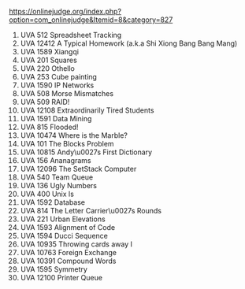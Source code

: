https://onlinejudge.org/index.php?option=com_onlinejudge&Itemid=8&category=827
1. UVA 512 Spreadsheet Tracking
2. UVA 12412 A Typical Homework (a.k.a Shi Xiong Bang Bang Mang)
1. UVA 1589 Xiangqi
2. UVA 201 Squares
3. UVA 220 Othello
4. UVA 253 Cube painting
5. UVA 1590 IP Networks
6. UVA 508 Morse Mismatches
7. UVA 509 RAID!
8. UVA 12108 Extraordinarily Tired Students
9. UVA 1591 Data Mining
10. UVA 815 Flooded!
1. UVA 10474 Where is the Marble?
2. UVA 101 The Blocks Problem
3. UVA 10815 Andy\u0027s First Dictionary
4. UVA 156 Ananagrams
5. UVA 12096 The SetStack Computer
6. UVA 540 Team Queue
7. UVA 136 Ugly Numbers
8. UVA 400 Unix ls
9. UVA 1592 Database
10. UVA 814 The Letter Carrier\u0027s Rounds
11. UVA 221 Urban Elevations
1. UVA 1593 Alignment of Code
2. UVA 1594 Ducci Sequence
3. UVA 10935 Throwing cards away I
4. UVA 10763 Foreign Exchange
5. UVA 10391 Compound Words
6. UVA 1595 Symmetry
7. UVA 12100 Printer Queue